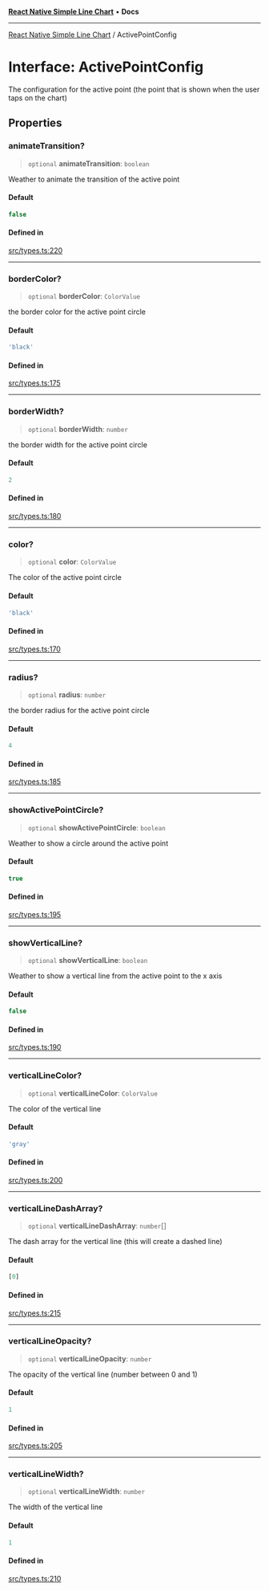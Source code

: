 [**React Native Simple Line Chart**](../README.md) • **Docs**

***

[React Native Simple Line Chart](../globals.md) / ActivePointConfig

# Interface: ActivePointConfig

The configuration for the active point (the point that is shown when the user taps on the chart)

## Properties

### animateTransition?

> `optional` **animateTransition**: `boolean`

Weather to animate the transition of the active point

#### Default

```ts
false
```

#### Defined in

[src/types.ts:220](https://github.com/Malaa-tech/react-native-simple-line-chart/blob/6e0215dbd194df10ddb3d5a2a472fbe3c71a004f/src/types.ts#L220)

***

### borderColor?

> `optional` **borderColor**: `ColorValue`

the border color for the active point circle

#### Default

```ts
'black'
```

#### Defined in

[src/types.ts:175](https://github.com/Malaa-tech/react-native-simple-line-chart/blob/6e0215dbd194df10ddb3d5a2a472fbe3c71a004f/src/types.ts#L175)

***

### borderWidth?

> `optional` **borderWidth**: `number`

the border width for the active point circle

#### Default

```ts
2
```

#### Defined in

[src/types.ts:180](https://github.com/Malaa-tech/react-native-simple-line-chart/blob/6e0215dbd194df10ddb3d5a2a472fbe3c71a004f/src/types.ts#L180)

***

### color?

> `optional` **color**: `ColorValue`

The color of the active point circle

#### Default

```ts
'black'
```

#### Defined in

[src/types.ts:170](https://github.com/Malaa-tech/react-native-simple-line-chart/blob/6e0215dbd194df10ddb3d5a2a472fbe3c71a004f/src/types.ts#L170)

***

### radius?

> `optional` **radius**: `number`

the border radius for the active point circle

#### Default

```ts
4
```

#### Defined in

[src/types.ts:185](https://github.com/Malaa-tech/react-native-simple-line-chart/blob/6e0215dbd194df10ddb3d5a2a472fbe3c71a004f/src/types.ts#L185)

***

### showActivePointCircle?

> `optional` **showActivePointCircle**: `boolean`

Weather to show a circle around the active point

#### Default

```ts
true
```

#### Defined in

[src/types.ts:195](https://github.com/Malaa-tech/react-native-simple-line-chart/blob/6e0215dbd194df10ddb3d5a2a472fbe3c71a004f/src/types.ts#L195)

***

### showVerticalLine?

> `optional` **showVerticalLine**: `boolean`

Weather to show a vertical line from the active point to the x axis

#### Default

```ts
false
```

#### Defined in

[src/types.ts:190](https://github.com/Malaa-tech/react-native-simple-line-chart/blob/6e0215dbd194df10ddb3d5a2a472fbe3c71a004f/src/types.ts#L190)

***

### verticalLineColor?

> `optional` **verticalLineColor**: `ColorValue`

The color of the vertical line

#### Default

```ts
'gray'
```

#### Defined in

[src/types.ts:200](https://github.com/Malaa-tech/react-native-simple-line-chart/blob/6e0215dbd194df10ddb3d5a2a472fbe3c71a004f/src/types.ts#L200)

***

### verticalLineDashArray?

> `optional` **verticalLineDashArray**: `number`[]

The dash array for the vertical line (this will create a dashed line)

#### Default

```ts
[0]
```

#### Defined in

[src/types.ts:215](https://github.com/Malaa-tech/react-native-simple-line-chart/blob/6e0215dbd194df10ddb3d5a2a472fbe3c71a004f/src/types.ts#L215)

***

### verticalLineOpacity?

> `optional` **verticalLineOpacity**: `number`

The opacity of the vertical line (number between 0 and 1)

#### Default

```ts
1
```

#### Defined in

[src/types.ts:205](https://github.com/Malaa-tech/react-native-simple-line-chart/blob/6e0215dbd194df10ddb3d5a2a472fbe3c71a004f/src/types.ts#L205)

***

### verticalLineWidth?

> `optional` **verticalLineWidth**: `number`

The width of the vertical line

#### Default

```ts
1
```

#### Defined in

[src/types.ts:210](https://github.com/Malaa-tech/react-native-simple-line-chart/blob/6e0215dbd194df10ddb3d5a2a472fbe3c71a004f/src/types.ts#L210)
